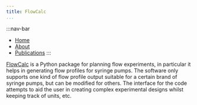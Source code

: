 ```yaml
---
title: FlowCalc
...
```


:::nav-bar
- [Home](index.html)
- [About](about.html)
- [Publications](publications.html)
:::

[FlowCalc](https://github.com/Will-Robin/FlowCalc) is a Python package for planning flow experiments, in particular it helps in generating flow profiles for syringe pumps. The software only supports one kind of flow profile output suitable for a certain brand of syringe pumps, but can be modified for others. The interface for the code attempts to aid the user in creating complex experimental designs whilst keeping track of units, etc.
